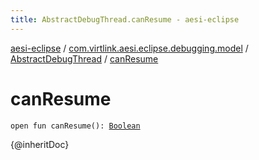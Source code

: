 ```yaml
---
title: AbstractDebugThread.canResume - aesi-eclipse
---
```


[aesi-eclipse](../../index.html) / [com.virtlink.aesi.eclipse.debugging.model](../index.html) / [AbstractDebugThread](index.html) / [canResume](.)

# canResume

`open fun canResume(): `[`Boolean`](https://kotlinlang.org/api/latest/jvm/stdlib/kotlin/-boolean/index.html)

{@inheritDoc}

